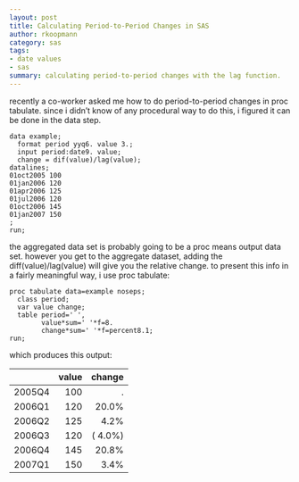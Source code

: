 ```yaml
---
layout: post
title: Calculating Period-to-Period Changes in SAS
author: rkoopmann
category: sas
tags:
- date values
- sas
summary: calculating period-to-period changes with the lag function.
---
```


recently a co-worker asked me how to do period-to-period changes in proc tabulate. since i didn’t know of any procedural way to do this, i figured it can be done in the data step.

<!--more-->

    data example;
      format period yyq6. value 3.;
      input period:date9. value;
      change = dif(value)/lag(value);
    datalines;
    01oct2005 100
    01jan2006 120
    01apr2006 125
    01jul2006 120
    01oct2006 145
    01jan2007 150
    ;
    run;

the aggregated data set is probably going to be a proc means output data set. however you get to the aggregate dataset, adding the diff(value)/lag(value) will give you the relative change. to present this info in a fairly meaningful way, i use proc tabulate:

    proc tabulate data=example noseps;
      class period;
      var value change;
      table period=' ',
            value*sum=' '*f=8.
            change*sum=' '*f=percent8.1;
    run;

which produces this output:

|        | value |   change |
| :----- | ----: | -------: |
| 2005Q4 |   100 |        . |
| 2006Q1 |   120 |    20.0% |
| 2006Q2 |   125 |     4.2% |
| 2006Q3 |   120 | (  4.0%) |
| 2006Q4 |   145 |    20.8% |
| 2007Q1 |   150 |     3.4% |
